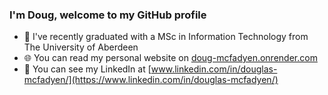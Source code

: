 ### I'm Doug, welcome to my GitHub profile

- 🔭 I've recently graduated with a MSc in Information Technology from The University of Aberdeen
- 🌐 You can read my personal website on [doug-mcfadyen.onrender.com](https://doug-mcfadyen.onrender.com/)
- 📎 You can see my LinkedIn at [www.linkedin.com/in/douglas-mcfadyen/](https://www.linkedin.com/in/douglas-mcfadyen/)
